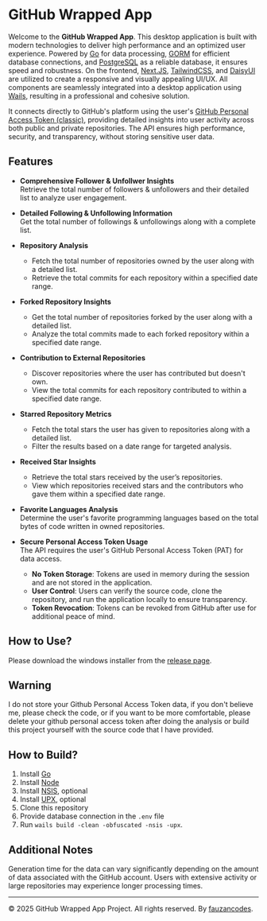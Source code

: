 # GitHub Wrapped App

Welcome to the **GitHub Wrapped App**. This desktop application is built with modern technologies to deliver high performance and an optimized user experience. Powered by [Go](https://go.dev/) for data processing, [GORM]("https://gorm.io/") for efficient database connections, and [PostgreSQL]("https://www.postgresql.org/") as a reliable database, it ensures speed and robustness. On the frontend, [Next.JS](https://nextjs.org/), [TailwindCSS]("https://tailwindcss.com/"), and [DaisyUI]("https://daisyui.com/") are utilized to create a responsive and visually appealing UI/UX. All components are seamlessly integrated into a desktop application using [Wails](https://wails.io/), resulting in a professional and cohesive solution.

It connects directly to GitHub's platform using the user's [GitHub Personal Access Token (classic)](https://docs.github.com/en/authentication/keeping-your-account-and-data-secure/managing-your-personal-access-tokens#creating-a-personal-access-token-classic), providing detailed insights into user activity across both public and private repositories. The API ensures high performance, security, and transparency, without storing sensitive user data.

## Features

- **Comprehensive Follower & Unfollwer Insights**  
  Retrieve the total number of followers & unfollowers and their detailed list to analyze user engagement.

- **Detailed Following & Unfollowing Information**  
  Get the total number of followings & unfollowings along with a complete list.

- **Repository Analysis**  
  - Fetch the total number of repositories owned by the user along with a detailed list.  
  - Retrieve the total commits for each repository within a specified date range.

- **Forked Repository Insights**  
  - Get the total number of repositories forked by the user along with a detailed list.  
  - Analyze the total commits made to each forked repository within a specified date range.

- **Contribution to External Repositories**  
  - Discover repositories where the user has contributed but doesn't own.  
  - View the total commits for each repository contributed to within a specified date range.

- **Starred Repository Metrics**  
  - Fetch the total stars the user has given to repositories along with a detailed list.  
  - Filter the results based on a date range for targeted analysis.

- **Received Star Insights**  
  - Retrieve the total stars received by the user’s repositories.  
  - View which repositories received stars and the contributors who gave them within a specified date range.

- **Favorite Languages Analysis**  
  Determine the user's favorite programming languages based on the total bytes of code written in owned repositories.

- **Secure Personal Access Token Usage**  
  The API requires the user's GitHub Personal Access Token (PAT) for data access.  
  - **No Token Storage**: Tokens are used in memory during the session and are not stored in the application.  
  - **User Control**: Users can verify the source code, clone the repository, and run the application locally to ensure transparency.  
  - **Token Revocation**: Tokens can be revoked from GitHub after use for additional peace of mind.

## How to Use?

Please download the windows installer from the [release page](https://github.com/fauzancodes/github-wrapped-app/releases/tag/v1.0.0).

## Warning

I do not store your Github Personal Access Token data, if you don't believe me, please check the code, or if you want to be more comfortable, please delete your github personal access token after doing the analysis or build this project yourself with the source code that I have provided.

## How to Build?

1. Install [Go](https://go.dev/)
2. Install [Node](https://nodejs.org/en)
3. Install [NSIS](https://wails.io/docs/guides/windows-installer/#installing-nsis), optional
4. Install [UPX](https://upx.github.io/), optional
5. Clone this repository
6. Provide database connection in the `.env` file
7. Run `wails build -clean -obfuscated -nsis -upx`.

## Additional Notes

Generation time for the data can vary significantly depending on the amount of data associated with the GitHub account. Users with extensive activity or large repositories may experience longer processing times.

---

© 2025 GitHub Wrapped App Project. All rights reserved. By [fauzancodes](https://fauzancodes.id/).
